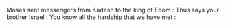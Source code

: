 Moses sent messengers from Kadesh to the king of Edom : Thus says your brother Israel : You know all the hardship that we have met :
